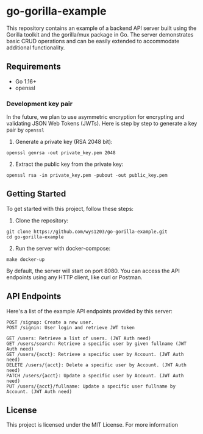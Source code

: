 # go-gorilla-example

This repository contains an example of a backend API server built using the Gorilla toolkit and the gorilla/mux package in Go. The server demonstrates basic CRUD operations and can be easily extended to accommodate additional functionality.

## Requirements

- Go 1.16+
- openssl

### Development key pair

In the future, we plan to use asymmetric encryption for encrypting and validating JSON Web Tokens (JWTs). Here is step by step to generate a key pair by `openssl`

1. Generate a private key (RSA 2048 bit):

```
openssl genrsa -out private_key.pem 2048
```

2. Extract the public key from the private key:

```
openssl rsa -in private_key.pem -pubout -out public_key.pem
```

## Getting Started

To get started with this project, follow these steps:

1. Clone the repository:

```
git clone https://github.com/wys1203/go-gorilla-example.git
cd go-gorilla-example
```

2. Run the server with docker-compose:

```
make docker-up
```

By default, the server will start on port 8080. You can access the API endpoints using any HTTP client, like curl or Postman.

## API Endpoints

Here's a list of the example API endpoints provided by this server:

```
POST /signup: Create a new user.
POST /signin: User login and retrieve JWT token

GET /users: Retrieve a list of users. (JWT Auth need)
GET /users/search: Retrieve a specific user by given fullname (JWT Auth need)
GET /users/{acct}: Retrieve a specific user by Account. (JWT Auth need)
DELETE /users/{acct}: Delete a specific user by Account. (JWT Auth need)
PATCH /users/{acct}: Update a specific user by Account. (JWT Auth need)
PUT /users/{acct}/fullname: Update a specific user fullname by Account. (JWT Auth need)
```

## License

This project is licensed under the MIT License. For more information
